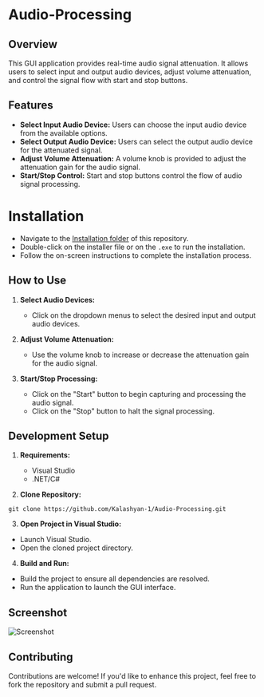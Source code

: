 # Audio-Processing

## Overview
This GUI application provides real-time audio signal attenuation. It allows users to select input and output audio devices, adjust volume attenuation, and control the signal flow with start and stop buttons.

## Features
- **Select Input Audio Device:** Users can choose the input audio device from the available options.
- **Select Output Audio Device:** Users can select the output audio device for the attenuated signal.
- **Adjust Volume Attenuation:** A volume knob is provided to adjust the attenuation gain for the audio signal.
- **Start/Stop Control:** Start and stop buttons control the flow of audio signal processing.

# Installation

   - Navigate to the [Installation folder](Audio-Processing/Installation/) of this repository.
   - Double-click on the installer file or on the `.exe` to run the installation.
   - Follow the on-screen instructions to complete the installation process.


## How to Use
1. **Select Audio Devices:**
   - Click on the dropdown menus to select the desired input and output audio devices.

2. **Adjust Volume Attenuation:**
   - Use the volume knob to increase or decrease the attenuation gain for the audio signal.

3. **Start/Stop Processing:**
   - Click on the "Start" button to begin capturing and processing the audio signal.
   - Click on the "Stop" button to halt the signal processing.

## Development Setup
1. **Requirements:**
   - Visual Studio 
   - .NET/C# 

2. **Clone Repository:**

```shell
git clone https://github.com/Kalashyan-1/Audio-Processing.git
```

3. **Open Project in Visual Studio:**
- Launch Visual Studio.
- Open the cloned project directory.

4. **Build and Run:**
- Build the project to ensure all dependencies are resolved.
- Run the application to launch the GUI interface.

## Screenshot

![Screenshot](assets/Screenshot.png)

## Contributing
Contributions are welcome! If you'd like to enhance this project, feel free to fork the repository and submit a pull request.



